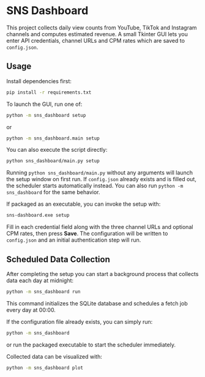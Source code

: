 # SNS Dashboard

This project collects daily view counts from YouTube, TikTok and Instagram channels and computes estimated revenue. A small Tkinter GUI lets you enter API credentials, channel URLs and CPM rates which are saved to `config.json`.

## Usage

Install dependencies first:

```bash
pip install -r requirements.txt
```

To launch the GUI, run one of:

```bash
python -m sns_dashboard setup
```

or

```bash
python -m sns_dashboard.main setup
```

You can also execute the script directly:

```bash
python sns_dashboard/main.py setup
```

Running `python sns_dashboard/main.py` without any arguments will launch the setup window on first run. If `config.json` already exists and is filled out, the scheduler starts automatically instead. You can also run `python -m sns_dashboard` for the same behavior.

If packaged as an executable, you can invoke the setup with:

```bash
sns-dashboard.exe setup
```

Fill in each credential field along with the three channel URLs and optional CPM rates, then press **Save**. The configuration will be written to `config.json` and an initial authentication step will run.

## Scheduled Data Collection

After completing the setup you can start a background process that collects data each day at midnight:

```bash
python -m sns_dashboard run
```

This command initializes the SQLite database and schedules a fetch job every day at 00:00.

If the configuration file already exists, you can simply run:

```bash
python -m sns_dashboard
```

or run the packaged executable to start the scheduler immediately.

Collected data can be visualized with:

```bash
python -m sns_dashboard plot
```
